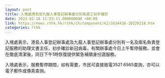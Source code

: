 ```yaml
---
layout: post
title: 入境處港島及九龍人事登記辦事處分別有員工初步確診
date: 2022-02-18 11:53:11.000000000 +08:00
link: https://news.rthk.hk/rthk/ch/component/k2/1634438-20220218.htm
categories: rthk
---
```


入境處表示，港島人事登記辦事處及九龍人事登記辦事處分別有一名及兩名負責登記服務的助理文書主任，初步確診新冠病毒，有關辦事處今日上午暫停服務，並會在徹底清潔後，同日下午1時恢復提供緊急補領身份證服務。

入境處表示，服務暫停期間，如有需要，市民可直接致電3521 6565查詢，亦可以電子郵件或傳真查詢。
